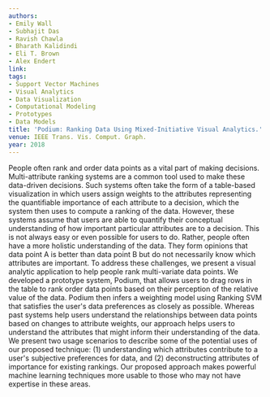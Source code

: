 ```yaml
---
authors:
- Emily Wall
- Subhajit Das
- Ravish Chawla
- Bharath Kalidindi
- Eli T. Brown
- Alex Endert
link:
tags:
- Support Vector Machines
- Visual Analytics
- Data Visualization
- Computational Modeling
- Prototypes
- Data Models
title: 'Podium: Ranking Data Using Mixed-Initiative Visual Analytics.'
venue: IEEE Trans. Vis. Comput. Graph.
year: 2018
---
```

People often rank and order data points as a vital part of making decisions. Multi-attribute ranking systems are a common tool used to make these data-driven decisions. Such systems often take the form of a table-based visualization in which users assign weights to the attributes representing the quantifiable importance of each attribute to a decision, which the system then uses to compute a ranking of the data. However, these systems assume that users are able to quantify their conceptual understanding of how important particular attributes are to a decision. This is not always easy or even possible for users to do. Rather, people often have a more holistic understanding of the data. They form opinions that data point A is better than data point B but do not necessarily know which attributes are important. To address these challenges, we present a visual analytic application to help people rank multi-variate data points. We developed a prototype system, Podium, that allows users to drag rows in the table to rank order data points based on their perception of the relative value of the data. Podium then infers a weighting model using Ranking SVM that satisfies the user's data preferences as closely as possible. Whereas past systems help users understand the relationships between data points based on changes to attribute weights, our approach helps users to understand the attributes that might inform their understanding of the data. We present two usage scenarios to describe some of the potential uses of our proposed technique: (1) understanding which attributes contribute to a user's subjective preferences for data, and (2) deconstructing attributes of importance for existing rankings. Our proposed approach makes powerful machine learning techniques more usable to those who may not have expertise in these areas.